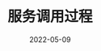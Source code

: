 ---
title: 服务调用过程
date: 2022-05-09
categories:
- dubbo
tags:
- dubbo
sidebar: auto
publish: false
---
